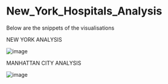 # New_York_Hospitals_Analysis

Below are the snippets of the visualisations

NEW YORK ANALYSIS

![image](https://github.com/ravi-392/New_York_Hospitals_Analysis/assets/122806288/5b461d22-c994-4724-bd69-5e1f29a1b729)


MANHATTAN CITY ANALYSIS

![image](https://github.com/ravi-392/New_York_Hospitals_Analysis/assets/122806288/b58e52ad-9737-4e6e-ae5b-a05c064d68d8)

